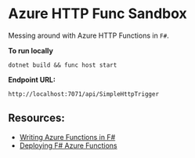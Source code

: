 # Azure HTTP Func Sandbox

Messing around with Azure HTTP Functions in `F#`.


**To run locally**

`dotnet build && func host start`

**Endpoint URL:**

`http://localhost:7071/api/SimpleHttpTrigger`

## Resources:

* [Writing Azure Functions in F#](https://medium.com/datarisk-io/introdu%C3%A7%C3%A3o-ao-azure-functions-em-f-e083727662ed)
* [Deploying F# Azure Functions](https://medium.com/datarisk-io/deploying-f-azure-functions-93ad5cebe8d4)